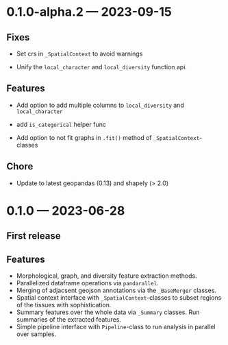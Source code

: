 
<a id='changelog-0.1.0-alpha.2'></a>
# 0.1.0-alpha.2 — 2023-09-15

## Fixes

- Set crs in `_SpatialContext` to avoid warnings

- Unify the `local_character` and `local_diversity` function api.

## Features

- Add option to add multiple columns to `local_diversity` and `local_character`
- add `is_categorical` helper func

- Add option to not fit graphs in `.fit()` method of `_SpatialContext`-classes

## Chore

- Update to latest geopandas (0.13) and shapely (> 2.0)
<a id='changelog-0.1.0'></a>
# 0.1.0 — 2023-06-28

## First release

## Features
- Morphological, graph, and diversity feature extraction methods.
- Parallelized dataframe operations via `pandarallel`.
- Merging of adjacsent geojson annotations via the `_BaseMerger` classes.
- Spatial context interface with `_SpatialContext`-classes to subset regions of the tissues with sophistication.
- Summary features over the whole data via `_Summary` classes. Run summaries of the extracted features.
- Simple pipeline interface with `Pipeline`-class to run analysis in parallel over samples.
